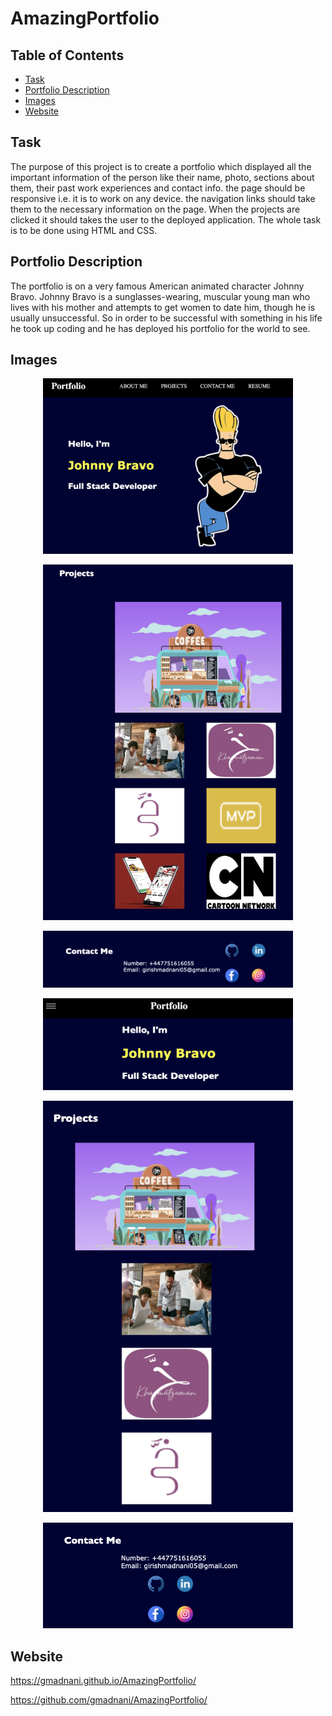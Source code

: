 # AmazingPortfolio

## Table of Contents
- [Task](#task)
- [Portfolio Description](#portfolio-description)
- [Images](#images)
- [Website](#website)

## Task
The purpose of this project is to create a portfolio which displayed all the important information of the person like their name, photo, sections about them, their past work experiences and contact info. the page should be responsive i.e. it is to work on any device. the navigation links should take them to the necessary information on the page. When the projects are clicked it should takes the user to the deployed application. The whole task is to be done using HTML and CSS. 

## Portfolio Description 
The portfolio is on a very famous American animated character Johnny Bravo. Johnny Bravo is a sunglasses-wearing, muscular young man who lives with his mother and attempts to get women to date him, though he is usually unsuccessful. So in order to be successful with something in his life he took up coding and he has deployed his portfolio for the world to see.

## Images

<figure align="center">
  <img src="./assets/images/s1.png"  width="400" >
</figure>

<figure align="center">
  <img src="./assets/images/s2.png"  width="400" >
</figure>

<figure align="center">
  <img src="./assets/images/s3.png"  width="400" >
</figure>

<figure align="center">
  <img src="./assets/images/s4.png"  width="400" >
</figure>

<figure align="center">
  <img src="./assets/images/s5.png"  width="400" >
</figure>

<figure align="center">
  <img src="./assets/images/s6.png"  width="400" >
</figure>


## Website
https://gmadnani.github.io/AmazingPortfolio/

https://github.com/gmadnani/AmazingPortfolio/